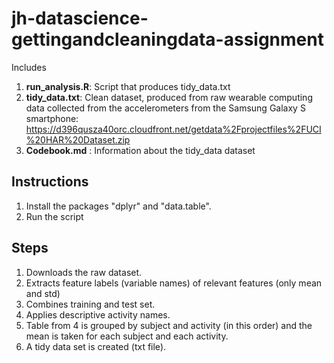 # jh-datascience-gettingandcleaningdata-assignment

Includes

1. **run_analysis.R**: Script that produces tidy_data.txt
2. **tidy_data.txt**: Clean dataset, produced from raw wearable computing data collected from the accelerometers from the Samsung Galaxy S smartphone: https://d396qusza40orc.cloudfront.net/getdata%2Fprojectfiles%2FUCI%20HAR%20Dataset.zip
 3. **Codebook.md** : Information about the tidy_data dataset
 
 ## Instructions
 1. Install the packages "dplyr" and "data.table".
 2. Run the script


## Steps
1. Downloads the raw dataset.
2. Extracts feature labels (variable names) of relevant features (only mean and std)
3. Combines training and test set. 
4. Applies descriptive activity names. 
5. Table from 4 is grouped by subject and activity (in this order) and the mean is taken for each subject and each activity. 
6. A tidy data set is created (txt file).

